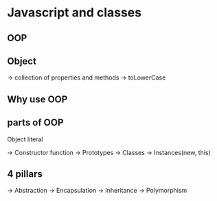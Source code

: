 # Javascript and classes

## OOP

## Object
-> collection of properties and methods
-> toLowerCase

## Why use OOP

## parts of OOP
Object literal

-> Constructor function
-> Prototypes
-> Classes
-> Instances(new, this)


## 4 pillars
-> Abstraction
-> Encapsulation
-> Inheritance
-> Polymorphism